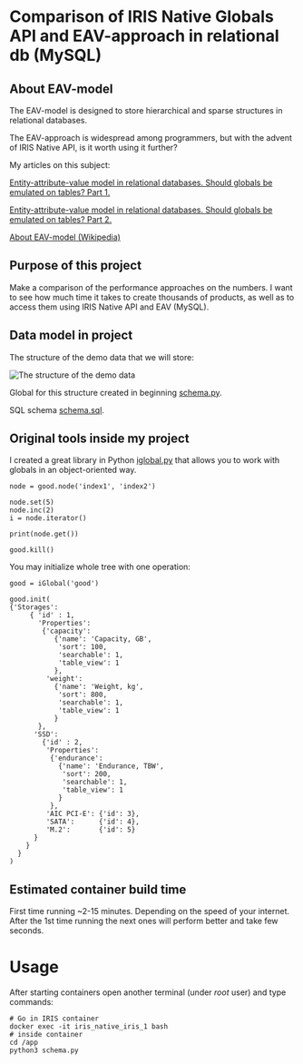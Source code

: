 # Comparison of IRIS Native Globals API and EAV-approach in relational db (MySQL)
## About EAV-model
The EAV-model is designed to store hierarchical and sparse structures in relational databases.

The EAV-approach is widespread among programmers, but with the advent of IRIS Native API, is it worth using it further?

My articles on this subject:

[Entity-attribute-value model in relational databases. Should globals be emulated on tables? Part 1.](https://community.intersystems.com/post/entity-attribute-value-model-relational-databases-should-globals-be-emulated-tables-part-1)

[Entity-attribute-value model in relational databases. Should globals be emulated on tables? Part 2.](https://community.intersystems.com/post/entity-attribute-value-model-relational-databases-should-globals-be-emulated-tables-part-2)

[About EAV-model (Wikipedia)](https://en.wikipedia.org/wiki/Entity%E2%80%93attribute%E2%80%93value_model)

## Purpose of this project

Make a comparison of the performance approaches on the numbers.
I want to see how much time it takes to create thousands of products, as well as to access them using IRIS Native API and EAV (MySQL).

## Data model in project

The structure of the demo data that we will store:

![The structure of the demo data](https://community.intersystems.com/sites/default/files/inline/images/images/data_structure1.png)

Global for this structure created in beginning [schema.py](src/schema.py).

SQL schema [schema.sql](src/schema.sql).

## Original tools inside my project

I created a great library in Python [iglobal.py](src/iglobal.py) that allows you to work with globals in an object-oriented way.

```
node = good.node('index1', 'index2')

node.set(5)
node.inc(2)
i = node.iterator()

print(node.get())

good.kill()
```

You may initialize whole tree with one operation:

```
good = iGlobal('good')

good.init(
{'Storages':
     { 'id' : 1,
       'Properties':
        {'capacity':
           {'name': 'Capacity, GB',
            'sort': 100,
            'searchable': 1,
            'table_view': 1
           },
         'weight':
           {'name': 'Weight, kg',
            'sort': 800,
            'searchable': 1,
            'table_view': 1
           }
       },
      'SSD':
        {'id' : 2,
         'Properties':
          {'endurance':
            {'name': 'Endurance, TBW',
             'sort': 200,
             'searchable': 1,
             'table_view': 1
            }
          },
         'AIC PCI-E': {'id': 3},
         'SATA':      {'id': 4},
         'M.2':       {'id': 5}
      }
    }
  }
)
```

## Estimated container build time
First time running ~2-15 minutes. Depending on the speed of your internet.
After the 1st time running the next ones will perform better and take few seconds.

# Usage

After starting containers open another terminal (under *root* user) and type commands:

```
# Go in IRIS container
docker exec -it iris_native_iris_1 bash
# inside container
cd /app
python3 schema.py
```
